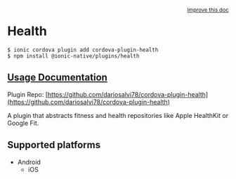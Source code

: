 <a style="float:right;font-size:12px;" href="http://github.com/danielsogl/awesome-cordova-plugins/edit/master/src/@awesome-cordova-plugins/plugins/health/index.ts#L160">
  Improve this doc
</a>

# Health

```
$ ionic cordova plugin add cordova-plugin-health
$ npm install @ionic-native/plugins/health
```

## [Usage Documentation](https://ionicframework.com/docs/native/health/)

Plugin Repo: [https://github.com/dariosalvi78/cordova-plugin-health](https://github.com/dariosalvi78/cordova-plugin-health)

A plugin that abstracts fitness and health repositories like Apple HealthKit or Google Fit.

## Supported platforms

- Android
  - iOS
  


